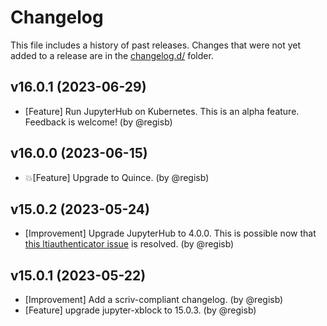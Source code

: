 # Changelog

This file includes a history of past releases. Changes that were not yet added to a release are in the [changelog.d/](./changelog.d) folder.

<!--
⚠️ DO NOT ADD YOUR CHANGES TO THIS FILE! (unless you want to modify existing changelog entries in this file)
Changelog entries are managed by scriv. After you have made some changes to this plugin, create a changelog entry with:

    scriv create

Edit and commit the newly-created file in changelog.d.

If you need to create a new release, create a separate commit just for that. It is important to respect these
instructions, because git commits are used to generate release notes:
  - Modify the version number in `__about__.py`.
  - Collect changelog entries with `scriv collect`
  - The title of the commit should be the same as the new version: "vX.Y.Z".
-->

<!-- scriv-insert-here -->

<a id='changelog-16.0.1'></a>
## v16.0.1 (2023-06-29)

- [Feature] Run JupyterHub on Kubernetes. This is an alpha feature. Feedback is welcome! (by @regisb)

<a id='changelog-16.0.0'></a>
## v16.0.0 (2023-06-15)

- 💥[Feature] Upgrade to Quince. (by @regisb)

<a id='changelog-15.0.2'></a>
## v15.0.2 (2023-05-24)

- [Improvement] Upgrade JupyterHub to 4.0.0. This is possible now that [this ltiauthenticator issue](https://github.com/jupyterhub/ltiauthenticator/issues/157) is resolved. (by @regisb)

<a id='changelog-15.0.1'></a>
## v15.0.1 (2023-05-22)

- [Improvement] Add a scriv-compliant changelog. (by @regisb)
- [Feature] upgrade jupyter-xblock to 15.0.3. (by @regisb)

